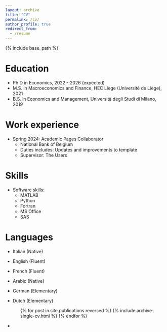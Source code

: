 ```yaml
---
layout: archive
title: "CV"
permalink: /cv/
author_profile: true
redirect_from:
  - /resume
---
```


{% include base_path %}

Education
======
* Ph.D in Economics, 2022 - 2026 (expected)
* M.S. in Macroeconomics and Finance, HEC Liège (Université de Liège), 2021
* B.S. in Economics and Management, Università degli Studi di Milano, 2019

Work experience
======
* Spring 2024: Academic Pages Collaborator
  * National Bank of Belgium
  * Duties includes: Updates and improvements to template
  * Supervisor: The Users

  
Skills
======
* Software skills:
  * MATLAB
  * Python
  * Fortran
  * MS Office
  * SAS

Languages
======
* Italian (Native)
* English (Fluent)
* French (Fluent)
* Arabic (Native)
* German (Elementary)
* Dutch (Elementary)


  <ul>{% for post in site.publications reversed %}
    {% include archive-single-cv.html %}
  {% endfor %}</ul>
-
